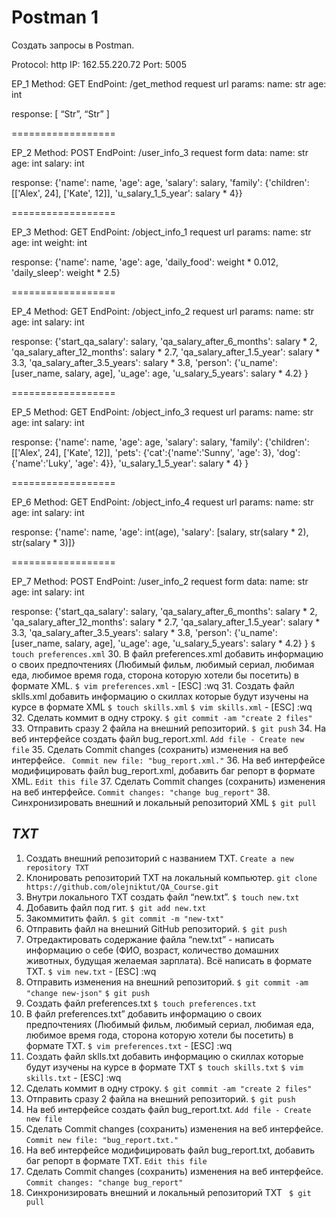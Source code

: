 # Postman 1
 Создать запросы в Postman.

Protocol: http
IP: 162.55.220.72
Port: 5005

EP_1
Method: GET
EndPoint: /get_method
request url params: 
 name: str
 age: int

response: 
[
    “Str”,
    “Str”
]

==================

EP_2
Method: POST
EndPoint: /user_info_3
request form data: 
 name: str
 age: int
 salary: int

response: 
{'name': name,
          'age': age,
          'salary': salary,
          'family': {'children': [['Alex', 24], ['Kate', 12]],
                     'u_salary_1_5_year': salary * 4}}


==================

EP_3
Method: GET
EndPoint: /object_info_1
request url params: 
 name: str
 age: int
 weight: int

response: 
{'name': name,
          'age': age,
          'daily_food': weight * 0.012,
          'daily_sleep': weight * 2.5}


==================

EP_4
Method: GET
EndPoint: /object_info_2
request url params: 
 name: str
 age: int
 salary: int

response: 
{'start_qa_salary': salary,
          'qa_salary_after_6_months': salary * 2,
          'qa_salary_after_12_months': salary * 2.7,
          'qa_salary_after_1.5_year': salary * 3.3,
          'qa_salary_after_3.5_years': salary * 3.8,
          'person': {'u_name': [user_name, salary, age],
                     'u_age': age,
                     'u_salary_5_years': salary * 4.2}
          }


==================

EP_5
Method: GET
EndPoint: /object_info_3
request url params: 
 name: str
 age: int
 salary: int

response: 
{'name': name,
          'age': age,
          'salary': salary,
          'family': {'children': [['Alex', 24], ['Kate', 12]],
                     'pets': {'cat':{'name':'Sunny',
                                     'age': 3},
                              'dog':{'name':'Luky',
                                     'age': 4}},
                     'u_salary_1_5_year': salary * 4}
          }


==================

EP_6
Method: GET
EndPoint: /object_info_4
request url params: 
 name: str
 age: int
 salary: int

response: 
{'name': name,
          'age': int(age),
          'salary': [salary, str(salary * 2), str(salary * 3)]}


==================

EP_7
Method: POST
EndPoint: /user_info_2
request form data: 
 name: str
 age: int
 salary: int

response: 
{'start_qa_salary': salary,
          'qa_salary_after_6_months': salary * 2,
          'qa_salary_after_12_months': salary * 2.7,
          'qa_salary_after_1.5_year': salary * 3.3,
          'qa_salary_after_3.5_years': salary * 3.8,
          'person': {'u_name': [user_name, salary, age],
                     'u_age': age,
                     'u_salary_5_years': salary * 4.2}
          }
`$ touch preferences.xml`
 30. В файл preferences.xml добавить информацию о своих предпочтениях (Любимый фильм, любимый сериал, любимая еда, любимое время года, сторона которую хотели бы посетить) в формате XML.
`$ vim preferences.xml` - [ESC] :wq
 31. Создать файл sklls.xml добавить информацию о скиллах которые будут изучены на курсе в формате XML
`$ touch skills.xml`
`$ vim skills.xml` - [ESC] :wq
 32. Сделать коммит в одну строку.
`$ git commit -am "create 2 files"`
 33. Отправить сразу 2 файла на внешний репозиторий.
`$ git push`
 34. На веб интерфейсе создать файл bug_report.xml.
`Add file - Create new file`
 35. Сделать Commit changes (сохранить) изменения на веб интерфейсе.
` Commit new file: "bug_report.xml."`
 36. На веб интерфейсе модифицировать файл bug_report.xml, добавить баг репорт в формате XML.
`Edit this file`
 37. Сделать Commit changes (сохранить) изменения на веб интерфейсе.
`Commit changes: "change bug_report"`
 38. Синхронизировать внешний и локальный репозиторий XML
 `$ git pull`
 
## _TXT_
 1. Создать внешний репозиторий c названием TXT.
`Create a new repository TXT`
 2. Клонировать репозиторий TXT на локальный компьютер.
`git clone https://github.com/olejniktut/QA_Course.git`
 3. Внутри локального TXT создать файл “new.txt”.
`$ touch new.txt`
 4. Добавить файл под гит.
`$ git add new.txt`
 5. Закоммитить файл.
`$ git commit -m "new-txt"`
 6. Отправить файл на внешний GitHub репозиторий.
`$ git push`
 7. Отредактировать содержание файла “new.txt” - написать информацию о себе (ФИО, возраст, количество домашних животных, будущая желаемая зарплата). Всё написать в формате TXT.
`$ vim new.txt` - [ESC] :wq
 8. Отправить изменения на внешний репозиторий.
`$ git commit -am "change new-json"`
`$ git push`
 9. Создать файл preferences.txt
`$ touch preferences.txt`
 10. В файл preferences.txt” добавить информацию о своих предпочтениях (Любимый фильм, любимый сериал, любимая еда, любимое время года, сторона которую хотели бы посетить) в формате TXT.
`$ vim preferences.txt` - [ESC] :wq
 11. Создать файл sklls.txt добавить информацию о скиллах которые будут изучены на курсе в формате TXT
`$ touch skills.txt`
`$ vim skills.txt` - [ESC] :wq
 12. Сделать коммит в одну строку.
`$ git commit -am "create 2 files"`
 13. Отправить сразу 2 файла на внешний репозиторий.
`$ git push`
 14. На веб интерфейсе создать файл bug_report.txt.
`Add file - Create new file`
 15. Сделать Commit changes (сохранить) изменения на веб интерфейсе.
 `Commit new file: "bug_report.txt."`
 16. На веб интерфейсе модифицировать файл bug_report.txt, добавить баг репорт в формате TXT.
`Edit this file`
 17. Сделать Commit changes (сохранить) изменения на веб интерфейсе.
`Commit changes: "change bug_report"`
 18. Синхронизировать внешний и локальный репозиторий TXT
` $ git pull`
